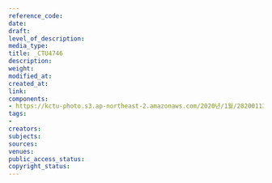 ```yaml
---
reference_code: 
date: 
draft: 
level_of_description: 
media_type: 
title: _CTU4746
description: 
weight: 
modified_at: 
created_at: 
link: 
components:
- https://kctu-photo.s3.ap-northeast-2.amazonaws.com/2020년/1월/20200113_문중원+열사+상여+청와대+행진+7일차/_CTU4746.jpg
tags:
- 
creators: 
subjects: 
sources: 
venues: 
public_access_status: 
copyright_status: 
---
```

